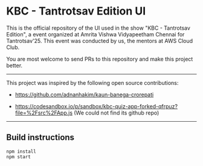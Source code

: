 # KBC - Tantrotsav Edition UI

This is the official repository of the UI used in the show "KBC - Tantrotsav Edition", a event organized at Amrita Vishwa Vidyapeetham Chennai for Tantrotsav'25. This event was conducted by us, the mentors at AWS Cloud Club.

You are most welcome to send PRs to this repository and make this project better. 

____
This project was inspired by the following open source contributions:

- https://github.com/adnanhakim/kaun-banega-crorepati

- https://codesandbox.io/p/sandbox/kbc-quiz-app-forked-qfrpuz?file=%2Fsrc%2FApp.js (We could not find its github repo)
___
## Build instructions
```
npm install
npm start
```


